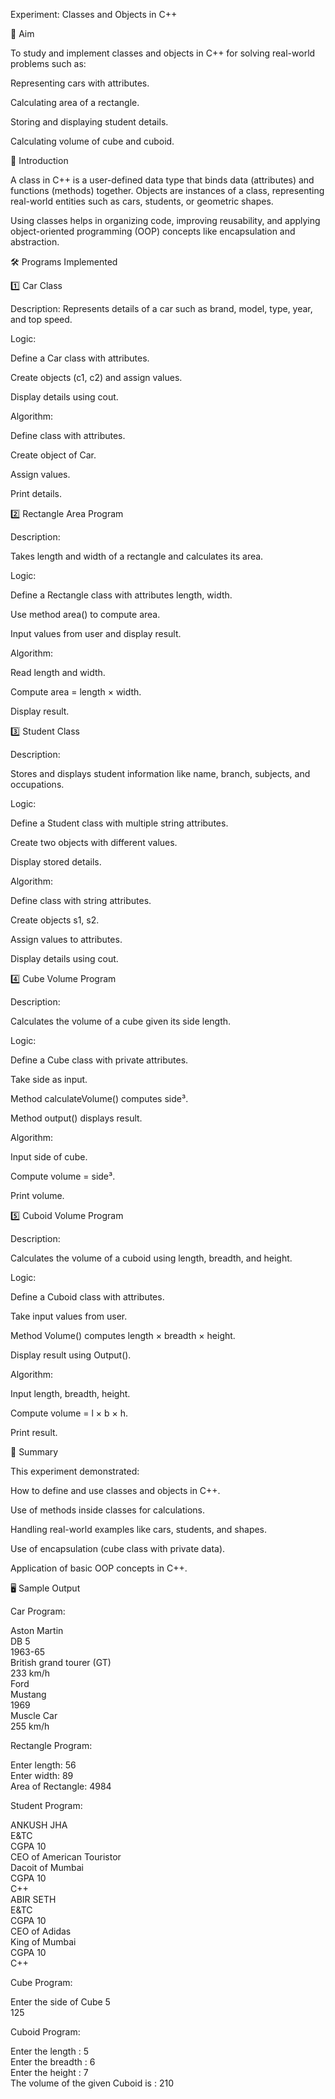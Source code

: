 Experiment: Classes and Objects in C++

🎯 Aim

To study and implement classes and objects in C++ for solving real-world problems such as:

Representing cars with attributes.

Calculating area of a rectangle.

Storing and displaying student details.

Calculating volume of cube and cuboid.

📜 Introduction

A class in C++ is a user-defined data type that binds data (attributes) and functions (methods) together.
Objects are instances of a class, representing real-world entities such as cars, students, or geometric shapes.

Using classes helps in organizing code, improving reusability, and applying object-oriented programming (OOP) concepts like encapsulation and abstraction.

🛠️ Programs Implemented

1️⃣ Car Class

Description:
Represents details of a car such as brand, model, type, year, and top speed.

Logic:

Define a Car class with attributes.

Create objects (c1, c2) and assign values.

Display details using cout.

Algorithm:

Define class with attributes.

Create object of Car.

Assign values.

Print details.

2️⃣ Rectangle Area Program

Description:

Takes length and width of a rectangle and calculates its area.

Logic:

Define a Rectangle class with attributes length, width.

Use method area() to compute area.

Input values from user and display result.

Algorithm:

Read length and width.

Compute area = length × width.

Display result.

3️⃣ Student Class

Description:

Stores and displays student information like name, branch, subjects, and occupations.

Logic:

Define a Student class with multiple string attributes.

Create two objects with different values.

Display stored details.

Algorithm:

Define class with string attributes.

Create objects s1, s2.

Assign values to attributes.

Display details using cout.

4️⃣ Cube Volume Program

Description:

Calculates the volume of a cube given its side length.

Logic:

Define a Cube class with private attributes.

Take side as input.

Method calculateVolume() computes side³.

Method output() displays result.

Algorithm:

Input side of cube.

Compute volume = side³.

Print volume.

5️⃣ Cuboid Volume Program

Description:

Calculates the volume of a cuboid using length, breadth, and height.

Logic:

Define a Cuboid class with attributes.

Take input values from user.

Method Volume() computes length × breadth × height.

Display result using Output().

Algorithm:

Input length, breadth, height.

Compute volume = l × b × h.

Print result.

📌 Summary

This experiment demonstrated:

How to define and use classes and objects in C++.

Use of methods inside classes for calculations.

Handling real-world examples like cars, students, and shapes.

Use of encapsulation (cube class with private data).

Application of basic OOP concepts in C++.

🖥️ Sample Output

Car Program:

Aston Martin  
DB 5  
1963-65  
British grand tourer (GT)  
233 km/h  
Ford  
Mustang  
1969  
Muscle Car  
255 km/h  


Rectangle Program:

Enter length: 56  
Enter width: 89  
Area of Rectangle: 4984  


Student Program:

ANKUSH JHA  
E&TC  
CGPA 10  
CEO of American Touristor  
Dacoit of Mumbai  
CGPA 10  
C++  
ABIR SETH  
E&TC  
CGPA 10  
CEO of Adidas  
King of Mumbai  
CGPA 10  
C++  


Cube Program:

Enter the side of Cube 5  
125  


Cuboid Program:

Enter the length : 5  
Enter the breadth : 6  
Enter the height : 7  
The volume of the given Cuboid is : 210  
